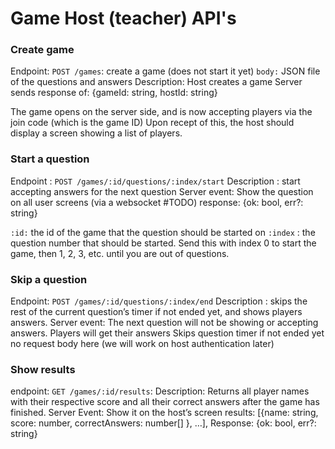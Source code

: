 # Game Host (teacher) API's

### Create game
Endpoint: `POST /games`: create a game (does not start it yet)
`body:` JSON file of the questions and answers
Description: Host creates a game
Server sends response of: {gameId: string, hostId: string}

The game opens on the server side, and is now accepting players via the join code (which is the game ID)
Upon recept of this, the host should display a screen showing a list of players. 

### Start a question

Endpoint : `POST /games/:id/questions/:index/start`
Description : start accepting answers for the next question 
Server event: Show the question on all user screens (via a websocket #TODO)
response: {ok: bool, err?: string}

`:id:` the id of the game that the question should be started on
`:index` : the question number that should be started. 
Send this with index 0 to start the game, then 1, 2, 3, etc. until you are out of questions.


### Skip a question

Endpoint: `POST /games/:id/questions/:index/end`
Description : skips the rest of the current question’s timer if not ended yet, and shows players answers. 
Server event: The next question will not be showing or accepting answers. 
Players will get their answers
Skips question timer if not ended yet
no request body here (we will work on host authentication later)


### Show results
endpoint: `GET /games/:id/results`: 
Description: Returns all player names with their respective score and all their correct answers after the game has finished.
Server Event: Show it on the host’s screen
results: [{name: string, score: number, correctAnswers: number[] }, …],
Response: {ok: bool, err?: string}


